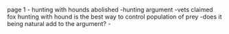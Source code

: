 page 1
    - hunting with hounds abolished
    -hunting argument
    -vets claimed fox hunting with hound is the best way to control population of prey
    -does it being natural add to the argument?
    - 